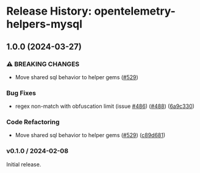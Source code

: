# Release History: opentelemetry-helpers-mysql

## 1.0.0 (2024-03-27)


### ⚠ BREAKING CHANGES

* Move shared sql behavior to helper gems ([#529](https://github.com/solarwinds/opentelemetry-ruby-contrib/issues/529))

### Bug Fixes

* regex non-match with obfuscation limit (issue [#486](https://github.com/solarwinds/opentelemetry-ruby-contrib/issues/486)) ([#488](https://github.com/solarwinds/opentelemetry-ruby-contrib/issues/488)) ([6a9c330](https://github.com/solarwinds/opentelemetry-ruby-contrib/commit/6a9c33088c6c9f39b2bc30247a3ed825553c07d4))


### Code Refactoring

* Move shared sql behavior to helper gems ([#529](https://github.com/solarwinds/opentelemetry-ruby-contrib/issues/529)) ([c89d681](https://github.com/solarwinds/opentelemetry-ruby-contrib/commit/c89d6814f167f6adf3d2f1105e62e5987c8f5f49))

### v0.1.0 / 2024-02-08

Initial release.
